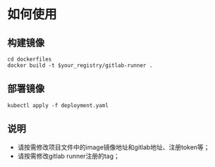 # 如何使用

## 构建镜像
```
cd dockerfiles
docker build -t $your_registry/gitlab-runner .
```

## 部署镜像
```
kubectl apply -f deployment.yaml
```

## 说明
- 请按需修改项目文件中的image镜像地址和gitlab地址、注册token等；
- 请按需修改gitlab runner注册的tag；
